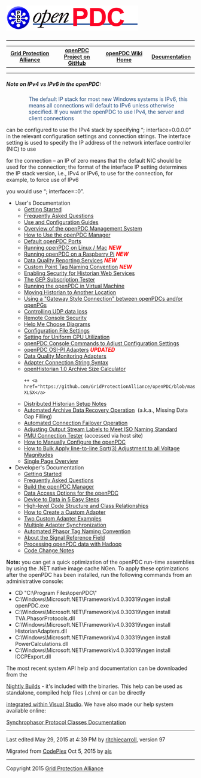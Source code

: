 

<html lang="en" xmlns="http://www.w3.org/1999/xhtml">

<head>

<meta charset="utf-8" />

<title>openPDC Documentation Home</title>

<!--HtmlToGmd.Head-->



<!--/HtmlToGmd.Head-->

</head>

<body>

<h1><a href="https://github.com/GridProtectionAlliance/openPDC/blob/master/Source/Documentation/wiki/openPDC_Home.md"><img src="https://github.com/GridProtectionAlliance/openPDC/blob/master/Source/Documentation/wiki/openPDC_Logo.png" alt="The Open Source Phasor Data Concentrator" /></a></h1>

<hr />

<!--HtmlToGmd.Body-->

<div id="NavigationMenu">

<table style="width: 100%; border-collapse: collapse; border: 0px solid gray;">

<tr>

<td style="width: 25%; text-align:center;"><b><a href="http://www.gridprotectionalliance.org">Grid Protection Alliance</a></b></td>

<td style="width: 25%; text-align:center;"><b><a href="https://github.com/GridProtectionAlliance/openPDC">openPDC Project on GitHub</a></b></td>

<td style="width: 25%; text-align:center;"><b><a href="https://github.com/GridProtectionAlliance/openPDC/blob/master/Documentation/wiki/openPDC_Home.md">openPDC Wiki Home</a></b></td>

<td style="width: 25%; text-align:center;"><b><a href="https://github.com/GridProtectionAlliance/openPDC/blob/master/Documentation/wiki/openPDC_Documentation_Home.md">Documentation</a></b></td>

</tr>

</table>

</div>

<hr />

<!--/HtmlToGmd.Body-->



<div class="WikiContent">

<div class="wikidoc">

<h5><strong><em>Note on IPv4 vs IPv6 in the openPDC:</em></strong></h5>

<p style="padding-left:60px"><span style="color:#1f497d">The default IP stack for most new Windows systems is IPv6, this means all connections will default to IPv6 unless otherwise specified. If you want the openPDC to use IPv4, the server and client connections

 can be configured to use the IPv4 stack by specifying &ldquo;; interface=0.0.0.0&rdquo; in the relevant configuration settings and connection strings. The interface setting is used to specify the IP address of the network interface controller (NIC) to use

 for the connection &ndash; an IP of zero means that the default NIC should be used for the connection; the format of the interface IP setting determines the IP stack version, i.e., IPv4 or IPv6, to use for the connection, for example, to force use of IPv6

 you would use &ldquo;; interface=::0&rdquo;.</span></p>

<ul>

<li>User's Documentation<br>

<ul>

<li><a href="https://github.com/GridProtectionAlliance/openPDC/blob/master/Source/Documentation/wiki/Getting_Started.md">Getting Started</a>

</li></ul>

<ul>

<li><a href="https://github.com/GridProtectionAlliance/openPDC/blob/master/Source/Documentation/wiki/FAQ.md">Frequently Asked Questions</a>

</li><li><a href="https://github.com/GridProtectionAlliance/openPDC/blob/master/Source/Documentation/wiki/Use_and_Configuration_Guides.md">Use and Configuration Guides</a>

</li></ul>

<ul>

<li><a href="https://github.com/GridProtectionAlliance/openPDC/blob/master/Source/Documentation/wiki/Introducing_the_openPDC_Manager.md">Overview of the openPDC Management System</a>

</li></ul>

<ul>

<li><a href="https://github.com/GridProtectionAlliance/openPDC/blob/master/Source/Documentation/wiki/openPDC_Manager_Configuration.md">How to Use the openPDC Manager</a>

</li><li><a title="Default openPDC Ports" href="https://github.com/GridProtectionAlliance/openPDC/blob/master/Source/Documentation/wiki/FAQ.files/Default_openPDC_Ports.rtf" target="_blank">Default openPDC Ports</a>

</li><li><a title="Running openPDC on Linux / Mac" href="https://github.com/GridProtectionAlliance/openPDC/blob/master/Source/Documentation/wiki/Running_openPDC_on_Linux_and_Mac.md">Running openPDC on Linux / Mac</a>&nbsp;<span style="color:#ff0000"><em><strong>NEW</strong></em></span>

</li><li><a title="Running openPDC on a Raspberry Pi" href="https://github.com/GridProtectionAlliance/openPDC/blob/master/Source/Documentation/wiki/Running_openPDC_on_a_Raspberry_Pi.md">Running openPDC on a Raspberry Pi</a>&nbsp;<span style="color:#ff0000"><em><strong>NEW</strong></em></span>

</li><li><a href="https://github.com/GridProtectionAlliance/openPDC/blob/master/Source/Documentation/wiki/openPDC_Data_Quality_Reports.md">Data Quality Reporting Services</a>&nbsp;<span style="color:#ff0000"><em><strong>NEW</strong></em></span>

</li><li><span style="color:#ff0000"><a title="Custom Point Tag Naming Convention" href="https://github.com/GridProtectionAlliance/openPDC/blob/master/Source/Documentation/wiki/Custom_Point_Tag_Naming_Convention.md">Custom Point Tag Naming Convention</a>&nbsp;<span style="color:#ff0000"><em><strong>NEW</strong></em></span></span>

</li><li><a href="https://github.com/GridProtectionAlliance/openPDC/blob/master/Source/Documentation/wiki/Enabling_Security_for_Historian_Web_Services.md">Enabling Security for Historian Web Services</a>

</li><li><a href="https://github.com/GridProtectionAlliance/openPDC/blob/master/Source/Documentation/wiki/GEP_Subscription_Tester.md">The GEP Subscription Tester</a>

</li><li><a href="https://github.com/GridProtectionAlliance/openPDC/blob/master/Source/Documentation/wiki/Running_openPDC_in_Virtual_Machine.md">Running the openPDC in Virtual Machine</a>

</li></ul>

<ul>

<li><a title="Moving Historian to Another Location" href="https://github.com/GridProtectionAlliance/openPDC/blob/master/Source/Documentation/wiki/Move_Local_Historian_to_Another_Folder.md">Moving Historian to Another Location</a>

</li><li><a href="https://github.com/GridProtectionAlliance/openPDC/blob/master/Source/Documentation/wiki/Using_a_Gateway_Style_Connection_between_openPDCs_and_for_openPGs.md">Using a &quot;Gateway Style Connection&quot; between openPDCs and/or openPGs</a>

</li><li><a title="Controlling UDP data loss" href="https://github.com/GridProtectionAlliance/openPDC/blob/master/Source/Documentation/wiki/Controlling_UDP_Data_Loss.md">Controlling UDP data loss</a>

</li><li><span style="color:#ff0000"><a href="https://github.com/GridProtectionAlliance/openPDC/blob/master/Source/Documentation/wiki/Remote_Console_Security.md">Remote Console Security</a></span>

</li></ul>

<ul>

<li><a href="https://github.com/GridProtectionAlliance/openPDC/blob/master/Source/Documentation/wiki/Help_Me_Choose_Diagrams.md">Help Me Choose Diagrams</a>

</li></ul>

<ul>

<li><a href="https://github.com/GridProtectionAlliance/openPDC/blob/master/Source/Documentation/wiki/Config_File.md">Configuration File Settings</a>

</li></ul>

<ul>

<li><a title="Uniform CPU Utilization Settings" href="https://github.com/GridProtectionAlliance/openPDC/blob/master/Source/Documentation/wiki/Settings_for_Uniform_CPU_Utilization.md">Setting for Uniform CPU Utilization</a>

</li></ul>

<ul>

<li><a href="https://github.com/GridProtectionAlliance/openPDC/blob/master/Source/Documentation/wiki/Configuration_Commands.md">openPDC Console Commands to Adjust Configuration Settings</a>

</li><li><a href="https://github.com/GridProtectionAlliance/openPDC/blob/master/Source/Documentation/wiki/OSI-PI_Adapters.md">openPDC OSI-PI Adapters</a>&nbsp;<span style="color:#ff0000"><em><strong>UPDATED</strong></em></span>

</li></ul>

<ul>

<li><a href="https://github.com/GridProtectionAlliance/openPDC/blob/master/Source/Documentation/wiki/Data_Quality_Monitoring.md">Data Quality Monitoring Adapters</a>

</li><li><a href="https://github.com/GridProtectionAlliance/openPDC/blob/master/Source/Documentation/wiki/Connection_Strings.md">Adapter Connection String Syntax</a>

</li><li><a href="https://docs.google.com/spreadsheet/ccc?key=0AsRzeFw8l0JLdDNjN3hscml2ZV9SWVZGOS1jT0lqOWc&usp=sharing" target="_blank">openHistorian 1.0 Archive Size Calculator</a>

    ++ <a href="https://github.com/GridProtectionAlliance/openPDC/blob/master/Source/Documentation/wiki/Use_and_Configuration_Guides.files/Archive_Sizing_Spreadsheet_473120.xlsx">Archived XLSX</a>

</li><li><a href="https://github.com/GridProtectionAlliance/openPDC/blob/master/Source/Documentation/wiki/Historian_Distribution_Notes.md">Distributed Historian Setup Notes</a>

</li><li><a title="Automated Archive Data Recovery Operation" href="https://github.com/GridProtectionAlliance/openPDC/blob/master/Source/Documentation/wiki/Automated_Archive_Data_Recovery_Operation.md">Automated Archive Data Recovery Operation</a>&nbsp; (a.k.a., Missing Data Gap Filling)

</li><li><a title="Automated Connection Failover Operation" href="https://github.com/GridProtectionAlliance/openPDC/blob/master/Source/Documentation/wiki/Automated_Connection_Failover.md">Automated Connection Failover Operation</a>

</li><li><a title="Adjusting Output Stream Labels to Meet ISO Naming Standard" href="https://github.com/GridProtectionAlliance/openPDC/blob/master/Source/Documentation/wiki/Adjusting_Output_Stream_Labels_to_Meet_ISO_Naming_Convention.md">Adjusting Output Stream Labels to Meet ISO Naming Standard</a>

</li><li><a href="http://pmuconnectiontester.codeplex.com/documentation" target="_blank">PMU Connection Tester</a> (accessed via host site)

</li><li><a href="https://github.com/GridProtectionAlliance/openPDC/blob/master/Source/Documentation/wiki/Manual_Configuration.md">How to Manually Configure the openPDC</a>

</li><li><a title="Bulk apply line-to-line adjustment" href="https://github.com/GridProtectionAlliance/openPDC/blob/master/Source/Documentation/wiki/How_to_Bulk_Apply_line-to-line_Sqrt3_Adjustment_to_all_Voltage_Magnitudes.md">How to Bulk Apply line-to-line Sqrt(3) Adjustment to all Voltage Magnitudes</a>

</li><li><a href="https://github.com/GridProtectionAlliance/openPDC/blob/master/Source/Documentation/wiki/openPDC_Overview.md">Single Page Overview</a>

</li></ul>

</li><li>Developer's Documentation

<ul>

<li><a href="https://github.com/GridProtectionAlliance/openPDC/blob/master/Source/Documentation/wiki/Developers_Getting_Started.md">Getting Started</a>

</li><li><a href="https://github.com/GridProtectionAlliance/openPDC/blob/master/Source/Documentation/wiki/Developers_Frequently_Asked_Questions.md">Frequently Asked Questions</a>

</li><li><a href="https://github.com/GridProtectionAlliance/openPDC/blob/master/Source/Documentation/wiki/Developers_Build_the_openPDC_Manager.md">Build the openPDC Manager</a>

</li><li><a href="https://github.com/GridProtectionAlliance/openPDC/blob/master/Source/Documentation/wiki/Developers_Data_Access_Options.md">Data Access Options for the openPDC</a>

</li><li><a href="https://github.com/GridProtectionAlliance/openPDC/blob/master/Source/Documentation/wiki/Developers_Device_to_Data_in_5_Easy_Steps.md">Device to Data in 5 Easy Steps</a>

</li><li><a href="https://github.com/GridProtectionAlliance/openPDC/blob/master/Source/Documentation/wiki/Developers_About_the_Code.md">High-level Code Structure and Class Relationships</a>

</li><li><a href="https://github.com/GridProtectionAlliance/openPDC/blob/master/Source/Documentation/wiki/Developers_Custom_Adapters.md">How to Create a Custom Adapter</a>

</li><li><a href="https://github.com/GridProtectionAlliance/openPDC/blob/master/Source/Documentation/wiki/Developers_Two_Custom_Adapter_Examples.md">Two Custom Adapter Examples</a>

</li><li><a href="https://github.com/GridProtectionAlliance/openPDC/blob/master/Source/Documentation/wiki/Developers_Multiple_Adapter_Synchronization.md">Multiple Adapter Synchronization</a>

</li><li><a title="Automated Phasor Tag Naming Convention" href="https://github.com/GridProtectionAlliance/openPDC/blob/master/Source/Documentation/wiki/Developers_Automated_Phasor_Tag_Naming_Convention.md">Automated Phasor Tag Naming Convention</a>

</li><li><a title="About the Signal Reference" href="https://github.com/GridProtectionAlliance/openPDC/blob/master/Source/Documentation/wiki/Developers_About_the_Signal_Reference.md">About the Signal Reference Field</a>

</li><li><a href="https://github.com/GridProtectionAlliance/openPDC/blob/master/Source/Documentation/wiki/Developers_Using_Hadoop.md">Processing openPDC data with Hadoop</a>

</li><li><a href="https://github.com/GridProtectionAlliance/openPDC/blob/master/Source/Documentation/wiki/Developers_Code_Change_Notes.md">Code Change Notes</a>

</li></ul>

</li></ul>

<p><strong>Note:</strong> you can get a quick optimization of the openPDC run-time assemblies by using the .NET native image cache NGen. To apply these optimizations after the openPDC has been installed, run the following commands from an administrative console:</p>

<ul>

<li>CD &quot;C:\Program Files\openPDC\&quot; </li><li>C:\Windows\Microsoft.NET\Framework\v4.0.30319\ngen install openPDC.exe </li><li>C:\Windows\Microsoft.NET\Framework\v4.0.30319\ngen install TVA.PhasorProtocols.dll

</li><li>C:\Windows\Microsoft.NET\Framework\v4.0.30319\ngen install HistorianAdapters.dll

</li><li>C:\Windows\Microsoft.NET\Framework\v4.0.30319\ngen install PowerCalculations.dll

</li><li>C:\Windows\Microsoft.NET\Framework\v4.0.30319\ngen install ICCPExport.dll </li></ul>

<p>The most recent system API help and documentation can be downloaded from the <a href="https://github.com/GridProtectionAlliance/openPDC/blob/master/Source/Documentation/wiki/Nightly_Builds.md">

Nightly Builds</a> - it's included with the binaries. This help can be used as standalone, compiled help files (.chm) or can be directly

<a href="https://github.com/GridProtectionAlliance/openPDC/blob/master/Source/Documentation/wiki/Developers_Getting_Started.md"> integrated within Visual Studio</a>. We have also made our help system available online:

<a href="http://www.gridsolutions.org/NightlyBuilds/openPDC/Help/">Synchrophasor Protocol Classes Documentation</a></p>

</div>

</div>

<div id="footer">

<hr />

Last edited <span class="smartDate" title="5/29/2015 4:39:56 PM" LocalTimeTicks="1432942796">May 29, 2015 at 4:39 PM</span> by <a id="wikiEditByLink" href="https://github.com/GridProtectionAlliance/openPDC/blob/master/Source/Documentation/wiki/Contributors/ritchiecarroll.md">ritchiecarroll</a>, version 97<br />

Migrated from <a href="http://openpdc.codeplex.com/documentation">CodePlex</a> Oct 5, 2015 by <a id="wikiEditByLink" href="https://github.com/GridProtectionAlliance/openPDC/blob/master/Source/Documentation/wiki/Contributors/ajstadlin.md">ajs</a>

</div>



<!--HtmlToGmd.Foot-->

<div id="copyright">

<hr />

Copyright 2015 <a href="http://www.gridprotectionoalliance.org">Grid Protection Alliance</a>

</div>

<!--/HtmlToGmd.Foot-->

</body>

</html>


